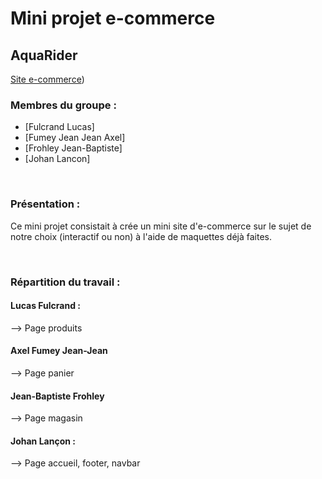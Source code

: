 # Mini projet e-commerce

## AquaRider 
[Site e-commerce](https://jlancon8.github.io/mini-projet_e-commerce/))

### Membres du groupe :

- [Fulcrand Lucas]
- [Fumey Jean Jean Axel]  
- [Frohley Jean-Baptiste]
- [Johan Lancon]

<br>

### Présentation :

Ce mini projet consistait à crée un mini site d'e-commerce sur le sujet de notre choix (interactif ou non) à l'aide de maquettes déjà faites.

<br>

### Répartition du travail :

#### Lucas Fulcrand : 
  --> Page produits
<br>
#### Axel Fumey Jean-Jean
  --> Page panier
<br>
#### Jean-Baptiste Frohley
  --> Page magasin
<br>
#### Johan Lançon :
  --> Page accueil, footer, navbar
